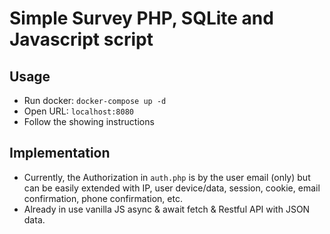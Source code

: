 # Simple Survey PHP, SQLite and Javascript script

## Usage
- Run docker: `docker-compose up -d`
- Open URL: `localhost:8080`
- Follow the showing instructions

## Implementation
- Currently, the Authorization in `auth.php` is by the user email (only) 
but can be easily extended with IP, user device/data, session, cookie, 
email confirmation, phone confirmation, etc.
- Already in use vanilla JS async & await fetch & Restful API with JSON data.
